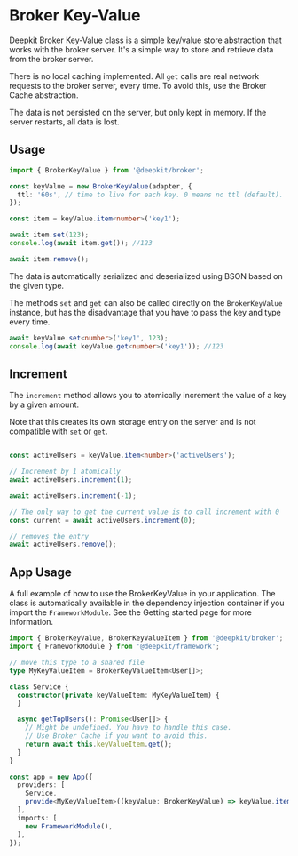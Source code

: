 # Broker Key-Value

Deepkit Broker Key-Value class is a simple key/value store abstraction that works with the broker server. It's a simple way to store and retrieve data from the broker server.

There is no local caching implemented. All `get` calls are real network requests to the broker server, every time. To avoid this, use the Broker Cache abstraction.

The data is not persisted on the server, but only kept in memory. If the server restarts, all data is lost.

## Usage

```typescript
import { BrokerKeyValue } from '@deepkit/broker';

const keyValue = new BrokerKeyValue(adapter, {
  ttl: '60s', // time to live for each key. 0 means no ttl (default).
});

const item = keyValue.item<number>('key1');

await item.set(123);
console.log(await item.get()); //123

await item.remove();
```

The data is automatically serialized and deserialized using BSON based on the given type.

The methods `set` and `get` can also be called directly on the `BrokerKeyValue` instance,
but has the disadvantage that you have to pass the key and type every time.

```typescript
await keyValue.set<number>('key1', 123);
console.log(await keyValue.get<number>('key1')); //123
```

## Increment

The `increment` method allows you to atomically increment the value of a key by a given amount.

Note that this creates its own storage entry on the server and is not compatible with `set` or `get`. 

```typescript

const activeUsers = keyValue.item<number>('activeUsers');

// Increment by 1 atomically
await activeUsers.increment(1);

await activeUsers.increment(-1);

// The only way to get the current value is to call increment with 0
const current = await activeUsers.increment(0);

// removes the entry
await activeUsers.remove();
```

## App Usage

A full example of how to use the BrokerKeyValue in your application.
The class is automatically available in the dependency injection container if you import the `FrameworkModule`.
See the Getting started page for more information.

```typescript
import { BrokerKeyValue, BrokerKeyValueItem } from '@deepkit/broker';
import { FrameworkModule } from '@deepkit/framework';

// move this type to a shared file
type MyKeyValueItem = BrokerKeyValueItem<User[]>;

class Service {
  constructor(private keyValueItem: MyKeyValueItem) {
  }

  async getTopUsers(): Promise<User[]> {
    // Might be undefined. You have to handle this case.
    // Use Broker Cache if you want to avoid this.
    return await this.keyValueItem.get();
  }
}

const app = new App({
  providers: [
    Service,
    provide<MyKeyValueItem>((keyValue: BrokerKeyValue) => keyValue.item<User[]>('top-users')),
  ],
  imports: [
    new FrameworkModule(),
  ],
});
```


